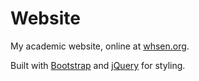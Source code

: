 Website
=======

My academic website, online at [whsen.org](http://wshen.org).

Built with [Bootstrap](http://getbootstrap.com/) and [jQuery](https://jquery.com/) for styling.